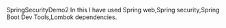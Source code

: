  SpringSecurityDemo2
 In this I have used Spring web,Spring security,Spring Boot Dev Tools,Lombok dependencies.
